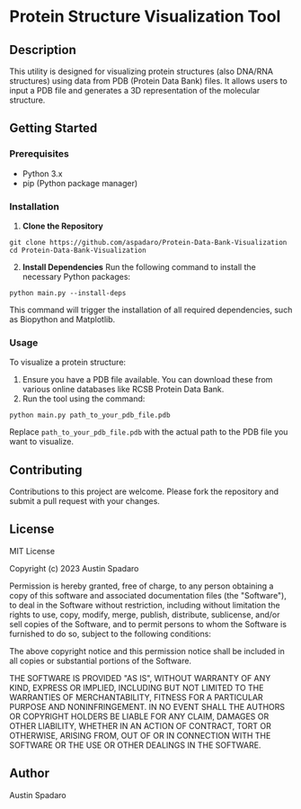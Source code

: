 # Protein Structure Visualization Tool

## Description
This utility is designed for visualizing protein structures (also DNA/RNA structures) using data from PDB (Protein Data Bank) files. It allows users to input a PDB file and generates a 3D representation of the molecular structure.

## Getting Started

### Prerequisites
- Python 3.x
- pip (Python package manager)

### Installation
1. **Clone the Repository**
```
git clone https://github.com/aspadaro/Protein-Data-Bank-Visualization
cd Protein-Data-Bank-Visualization
```

2. **Install Dependencies**
Run the following command to install the necessary Python packages:
```
python main.py --install-deps
```

This command will trigger the installation of all required dependencies, such as Biopython and Matplotlib.

### Usage
To visualize a protein structure:
1. Ensure you have a PDB file available. You can download these from various online databases like RCSB Protein Data Bank.
2. Run the tool using the command:
```
python main.py path_to_your_pdb_file.pdb
```

Replace `path_to_your_pdb_file.pdb` with the actual path to the PDB file you want to visualize.

## Contributing
Contributions to this project are welcome. Please fork the repository and submit a pull request with your changes.

## License
MIT License

Copyright (c) 2023 Austin Spadaro

Permission is hereby granted, free of charge, to any person obtaining a copy
of this software and associated documentation files (the "Software"), to deal
in the Software without restriction, including without limitation the rights
to use, copy, modify, merge, publish, distribute, sublicense, and/or sell
copies of the Software, and to permit persons to whom the Software is
furnished to do so, subject to the following conditions:

The above copyright notice and this permission notice shall be included in all
copies or substantial portions of the Software.

THE SOFTWARE IS PROVIDED "AS IS", WITHOUT WARRANTY OF ANY KIND, EXPRESS OR
IMPLIED, INCLUDING BUT NOT LIMITED TO THE WARRANTIES OF MERCHANTABILITY,
FITNESS FOR A PARTICULAR PURPOSE AND NONINFRINGEMENT. IN NO EVENT SHALL THE
AUTHORS OR COPYRIGHT HOLDERS BE LIABLE FOR ANY CLAIM, DAMAGES OR OTHER
LIABILITY, WHETHER IN AN ACTION OF CONTRACT, TORT OR OTHERWISE, ARISING FROM,
OUT OF OR IN CONNECTION WITH THE SOFTWARE OR THE USE OR OTHER DEALINGS IN THE
SOFTWARE.

## Author
Austin Spadaro
